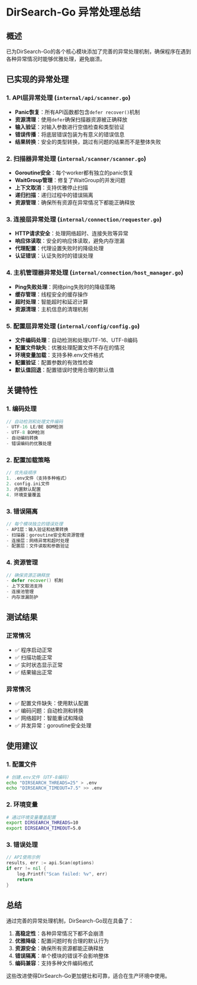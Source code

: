 # DirSearch-Go 异常处理总结

## 概述
已为DirSearch-Go的各个核心模块添加了完善的异常处理机制，确保程序在遇到各种异常情况时能够优雅处理，避免崩溃。

## 已实现的异常处理

### 1. API层异常处理 (`internal/api/scanner.go`)
- **Panic恢复**：所有API函数都包含`defer recover()`机制
- **资源清理**：使用`defer`确保扫描器资源被正确释放
- **输入验证**：对输入参数进行空值检查和类型验证
- **错误传播**：将底层错误包装为有意义的错误信息
- **结果转换**：安全的类型转换，跳过有问题的结果而不是整体失败

### 2. 扫描器异常处理 (`internal/scanner/scanner.go`)
- **Goroutine安全**：每个worker都有独立的panic恢复
- **WaitGroup管理**：修复了WaitGroup的并发问题
- **上下文取消**：支持优雅停止扫描
- **递归扫描**：递归过程中的错误隔离
- **资源管理**：确保所有资源在异常情况下都能正确释放

### 3. 连接层异常处理 (`internal/connection/requester.go`)
- **HTTP请求安全**：处理网络超时、连接失败等异常
- **响应体读取**：安全的响应体读取，避免内存泄漏
- **代理配置**：代理设置失败时的降级处理
- **认证错误**：认证失败时的错误处理

### 4. 主机管理器异常处理 (`internal/connection/host_manager.go`)
- **Ping失败处理**：网络ping失败时的降级策略
- **缓存管理**：线程安全的缓存操作
- **超时处理**：智能超时和延迟计算
- **资源清理**：主机信息的清理机制

### 5. 配置层异常处理 (`internal/config/config.go`)
- **文件编码处理**：自动检测和处理UTF-16、UTF-8编码
- **配置文件缺失**：优雅处理配置文件不存在的情况
- **环境变量加载**：支持多种.env文件格式
- **配置验证**：配置参数的有效性检查
- **默认值回退**：配置错误时使用合理的默认值

## 关键特性

### 1. 编码处理
```go
// 自动检测和处理文件编码
- UTF-16 LE/BE BOM检测
- UTF-8 BOM检测
- 自动编码转换
- 错误编码的优雅处理
```

### 2. 配置加载策略
```go
// 优先级顺序
1. .env文件（支持多种格式）
2. config.ini文件
3. 内置默认配置
4. 环境变量覆盖
```

### 3. 错误隔离
```go
// 每个模块独立的错误处理
- API层：输入验证和结果转换
- 扫描器：goroutine安全和资源管理
- 连接层：网络异常和超时处理
- 配置层：文件读取和参数验证
```

### 4. 资源管理
```go
// 确保资源正确释放
- defer recover() 机制
- 上下文取消支持
- 连接池管理
- 内存泄漏防护
```

## 测试结果

### 正常情况
- ✅ 程序启动正常
- ✅ 扫描功能正常
- ✅ 实时状态显示正常
- ✅ 结果输出正常

### 异常情况
- ✅ 配置文件缺失：使用默认配置
- ✅ 编码问题：自动检测和转换
- ✅ 网络超时：智能重试和降级
- ✅ 并发异常：goroutine安全处理

## 使用建议

### 1. 配置文件
```bash
# 创建.env文件（UTF-8编码）
echo "DIRSEARCH_THREADS=25" > .env
echo "DIRSEARCH_TIMEOUT=7.5" >> .env
```

### 2. 环境变量
```bash
# 通过环境变量覆盖配置
export DIRSEARCH_THREADS=10
export DIRSEARCH_TIMEOUT=5.0
```

### 3. 错误处理
```go
// API使用示例
results, err := api.Scan(options)
if err != nil {
    log.Printf("Scan failed: %v", err)
    return
}
```

## 总结

通过完善的异常处理机制，DirSearch-Go现在具备了：

1. **高稳定性**：各种异常情况下都不会崩溃
2. **优雅降级**：配置问题时有合理的默认行为
3. **资源安全**：确保所有资源都能正确释放
4. **错误隔离**：单个模块的错误不会影响整体
5. **编码兼容**：支持多种文件编码格式

这些改进使得DirSearch-Go更加健壮和可靠，适合在生产环境中使用。 